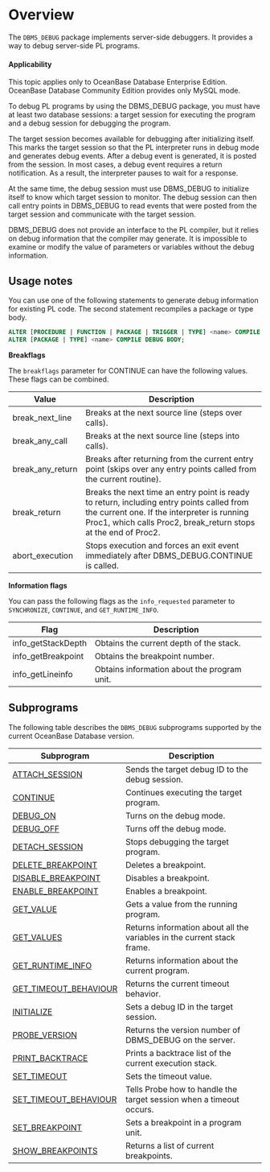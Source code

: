 Overview
==================================
The `DBMS_DEBUG` package implements server-side debuggers. It provides a way to debug server-side PL programs.

<main id="notice" >
    <h4>Applicability</h4>
    <p>This topic applies only to OceanBase Database Enterprise Edition. OceanBase Database Community Edition provides only MySQL mode. </p>
  </main>

To debug PL programs by using the DBMS_DEBUG package, you must have at least two database sessions: a target session for executing the program and a debug session for debugging the program.

The target session becomes available for debugging after initializing itself. This marks the target session so that the PL interpreter runs in debug mode and generates debug events. After a debug event is generated, it is posted from the session. In most cases, a debug event requires a return notification. As a result, the interpreter pauses to wait for a response.

At the same time, the debug session must use DBMS_DEBUG to initialize itself to know which target session to monitor. The debug session can then call entry points in DBMS_DEBUG to read events that were posted from the target session and communicate with the target session.

DBMS_DEBUG does not provide an interface to the PL compiler, but it relies on debug information that the compiler may generate. It is impossible to examine or modify the value of parameters or variables without the debug information.

Usage notes
------------------------

You can use one of the following statements to generate debug information for existing PL code. The second statement recompiles a package or type body.

```sql
ALTER [PROCEDURE | FUNCTION | PACKAGE | TRIGGER | TYPE] <name> COMPILE DEBUG;
ALTER [PACKAGE | TYPE] <name> COMPILE DEBUG BODY;
```



**Breakflags**

The `breakflags` parameter for CONTINUE can have the following values. These flags can be combined.


| **Value**        | **Description**                                                                                                                                                                                             |
|------------------|-------------------------------------------------------------------------------------------------------------------------------------------------------------------------------------------------------------|
| break_next_line  | Breaks at the next source line (steps over calls).                                                                                                                                                          |
| break_any_call   | Breaks at the next source line (steps into calls).                                                                                                                                                          |
| break_any_return | Breaks after returning from the current entry point (skips over any entry points called from the current routine).                                                                                          |
| break_return     | Breaks the next time an entry point is ready to return, including entry points called from the current one. If the interpreter is running Proc1, which calls Proc2, break_return stops at the end of Proc2. |
| abort_execution  | Stops execution and forces an exit event immediately after DBMS_DEBUG.CONTINUE is called.                                                                                                                   |



**Information flags**

You can pass the following flags as the `info_requested` parameter to `SYNCHRONIZE`, `CONTINUE`, and `GET_RUNTIME_INFO`.


| **Flag**           | **Description**                             |
|--------------------|---------------------------------------------|
| info_getStackDepth | Obtains the current depth of the stack.     |
| info_getBreakpoint | Obtains the breakpoint number.              |
| info_getLineinfo   | Obtains information about the program unit. |



Subprograms
-------------------------

The following table describes the `DBMS_DEBUG` subprograms supported by the current OceanBase Database version.


| **Subprogram**                                              | **Description**                                                         |
|-------------------------------------------------------------|-------------------------------------------------------------------------|
| [ATTACH_SESSION](2.attach-session-oracle.md)                | Sends the target debug ID to the debug session.                         |
| [CONTINUE](3.continue-oracle.md)                            | Continues executing the target program.                                 |
| [DEBUG_ON](4.debug-on-oracle.md)                            | Turns on the debug mode.                                                |
| [DEBUG_OFF](5.debug-off-oracle.md)                          | Turns off the debug mode.                                               |
| [DETACH_SESSION](6.detach-session-oracle.md)                | Stops debugging the target program.                                     |
| [DELETE_BREAKPOINT](7.delete-breakpoint-oracle.md)          | Deletes a breakpoint.                                                   |
| [DISABLE_BREAKPOINT](8.disable-breakpoint-oracle.md)        | Disables a breakpoint.                                                  |
| [ENABLE_BREAKPOINT](9.enable-breakpoint-oracle.md)          | Enables a breakpoint.                                                   |
| [GET_VALUE](10.get-value-oracle.md)                         | Gets a value from the running program.                                  |
| [GET_VALUES](11.get-values-oracle.md)                       | Returns information about all the variables in the current stack frame. |
| [GET_RUNTIME_INFO](12.get-runtime-info-oracle.md)           | Returns information about the current program.                          |
| [GET_TIMEOUT_BEHAVIOUR](13.get-timeout-behaviour-oracle.md) | Returns the current timeout behavior.                                   |
| [INITIALIZE](14.initialize-debug-oracle.md)                       | Sets a debug ID in the target session.                                  |
| [PROBE_VERSION](15.probe-version-oracle.md)                 | Returns the version number of DBMS_DEBUG on the server.                 |
| [PRINT_BACKTRACE](16.print-backtrace-oracle.md)             | Prints a backtrace list of the current execution stack.                 |
| [SET_TIMEOUT](17.set-timeout-oracle.md)                     | Sets the timeout value.                                                 |
| [SET_TIMEOUT_BEHAVIOUR](18.set-timeout-behaviour-oracle.md) | Tells Probe how to handle the target session when a timeout occurs.     |
| [SET_BREAKPOINT](19.set-breakpoint-oracle.md)               | Sets a breakpoint in a program unit.                                    |
| [SHOW_BREAKPOINTS](20.show-breakpoints-oracle.md)           | Returns a list of current breakpoints.                                  |



